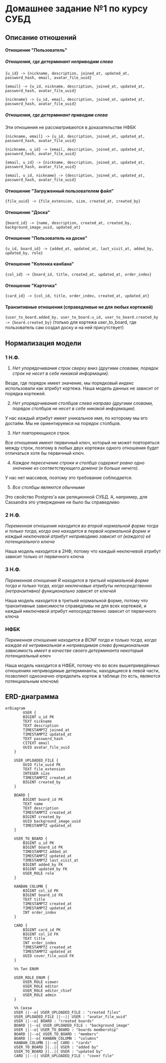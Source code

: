 # Домашнее задание №1 по курсу СУБД

## Описание отношений

#### Отношение "Пользователь"

##### Отношения, где детерминант неприводим слева

`{u_id} -> {nickname, description, joined_at, updated_at, password_hash, email, avatar_file_uuid}`

`{email} -> {u_id, nickname, description, joined_at, updated_at, password_hash, avatar_file_uuid}`

`{nickname} -> {u_id, email, description, joined_at, updated_at, password_hash, avatar_file_uuid}`

##### Отношения, где детерминант приводим слева

Эти отношения не рассматриваются в доказательстве НФБК

`{nickname, email} -> {u_id, description, joined_at, updated_at, password_hash, avatar_file_uuid}`

`{nickname, u_id} -> {email, description, joined_at, updated_at, password_hash, avatar_file_uuid}`

`{email, u_id} -> {nickname, description, joined_at, updated_at, password_hash, avatar_file_uuid}`

`{email, u_id, nickname} -> {description, joined_at, updated_at, password_hash, avatar_file_uuid}`

#### Отношение "Загруженный пользователем файл"

`{file_uuid} -> {file_extension, size, created_at, created_by}`

#### Отношение "Доска"

`{board_id} -> {name, description, created_at, created_by, background_image_uuid, updated_at}`

#### Отношение "Пользователь на доске"

`{u_id, board_id} -> {added_at, updated_at, last_visit_at, added_by, updated_by, role}`

#### Отношение "Колонка канбана"

`{col_id} -> {board_id, title, created_at, updated_at, order_index}`

#### Отношение "Карточка"

`{card_id} -> {col_id, title, order_index, created_at, updated_at}`

#### Транзитивные отношения (справедливые не для любых кортежей)

`{user_to_board.added_by, user_to_board.u_id, user_to_board.created_by -> {board.created_by}` (только для кортежа user_to_board, где пользователь сам создал доску и на ней присутствует)

## Нормализация модели

### 1 Н.Ф.

1. _Нет упорядочивания строк сверху вниз (другими словами, порядок строк не несет в себе никакой информации)._

Везде, где порядок имеет значение, мы порядковый индекс использовали как атрибут кортежа. Наша модель данных не зависит от порядка кортежей.

2. _Нет упорядочивания столбцов слева направо (другими словами, порядок столбцов не несет в себе никакой информации)._

У нас каждый атрибут имеет уникальное имя, по которому мы его достаём. Мы не ориентируемся на порядок столбцов.

3. _Нет повторяющихся строк._

Все отношения имеют первичный ключ, который не может повторяться между строк, поэтому в любых двух кортежах одного отношения будет отличаться хотя бы первичный ключ.

4. _Каждое пересечение строки и столбца содержит ровно одно значение из соответствующего домена (и больше ничего)._

У нас нет массивов, поэтому это требование соблюдается.

5. _Все столбцы являются обычными_

Это свойство Postgres'а как реляционной СУБД. А, например, для Cassandra это утверждение не было бы справедливо

### 2 Н.Ф.

_Переменная отношения находится во второй нормальной форме тогда и только тогда, когда она находится в первой нормальной форме и каждый неключевой атрибут неприводимо зависит от (каждого) её потенциального ключа_

Наша модель находится в 2НФ, потому что каждый неключевой атрибут зависит только от первичного ключа

### 3 Н.Ф.

_Переменная отношения R находится в третьей нормальной форме тогда и только тогда, когда неключевые атрибуты непосредственно (нетранзитивно) функционально зависят от ключей_

Наша модель находится в третьей нормальной форме, потому что транзитивные зависимости справедливы не для всех кортежей, и каждый неключевой атрибут непосредственно зависит от первичного ключа

### НФБК

_Переменная отношения находится в BCNF тогда и только тогда, когда каждая её нетривиальная и неприводимая слева функциональная зависимость имеет в качестве своего детерминанта некоторый потенциальный ключ_

Наша модель находится в НФБК, потому что во всех вышеприведённых отношениях неприводимые детерминанты, находящиеся в левой части, позволяют однозначно определить кортеж в таблице (то есть, являются потенциальным ключом)

## ERD-диаграмма

```mermaid
erDiagram
        USER {
        BIGINT u_id PK
        TEXT nickname
        TEXT description
        TIMESTAMPTZ joined_at
        TIMESTAMPTZ updated_at
        TEXT password_hash
        CITEXT email
        UUID avatar_file_uuid
    }

    USER_UPLOADED_FILE {
        UUID file_uuid PK
        TEXT file_extension
        INTEGER size
        TIMESTAMPTZ created_at
        BIGINT created_by
    }

    BOARD {
        BIGINT board_id PK
        TEXT name
        TEXT description
        TIMESTAMPTZ created_at
        BIGINT created_by
        UUID background_image_uuid
        TIMESTAMPTZ updated_at
    }

    USER_TO_BOARD {
        BIGINT u_id PK
        BIGINT board_id PK
        TIMESTAMPTZ added_at
        TIMESTAMPTZ updated_at
        TIMESTAMPTZ last_visit_at
        BIGINT added_by FK
        BIGINT updated_by FK
        USER_ROLE role
    }

    KANBAN_COLUMN {
        BIGINT col_id PK
        BIGINT board_id FK
        TEXT title
        TIMESTAMPTZ created_at
        TIMESTAMPTZ updated_at
        INT order_index
    }

    CARD {
        BIGINT card_id PK
        BIGINT col_id FK
        TEXT title
        INT order_index
        TIMESTAMPTZ created_at
        TIMESTAMPTZ updated_at
        UUID cover_file_uuid FK
    }

    %% Тип ENUM

    USER_ROLE_ENUM {
        USER_ROLE viewer
        USER_ROLE editor
        USER_ROLE editor_chief
        USER_ROLE admin
    }

    %% Связи
    USER ||--o{ USER_UPLOADED_FILE : "created files"
    USER_UPLOADED_FILE ||--|| USER : "avatar_file_uuid"
    USER ||--o{ BOARD : "created boards"
    BOARD ||--o{ USER_UPLOADED_FILE : "background_image"
    USER ||--o{ USER_TO_BOARD : "boards membership"
    BOARD ||--o{ USER_TO_BOARD : "members"
    BOARD ||--o{ KANBAN_COLUMN : "columns"
    KANBAN_COLUMN ||--o{ CARD : "cards"
    USER_TO_BOARD }|..|{ USER : "added by"
    USER_TO_BOARD }|..|{ USER : "updated by"
    CARD ||--|| USER_UPLOADED_FILE : "cover file"
```
